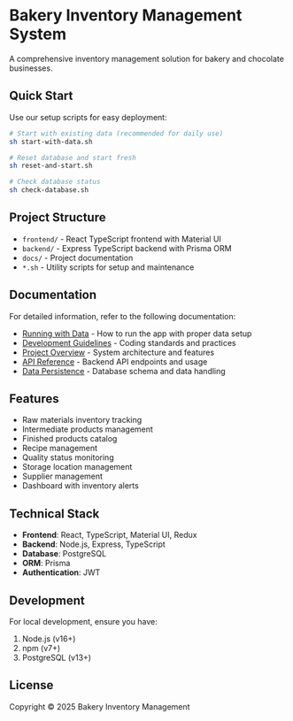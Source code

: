 # Bakery Inventory Management System

A comprehensive inventory management solution for bakery and chocolate businesses.

## Quick Start

Use our setup scripts for easy deployment:

```bash
# Start with existing data (recommended for daily use)
sh start-with-data.sh

# Reset database and start fresh
sh reset-and-start.sh

# Check database status
sh check-database.sh
```

## Project Structure

- `frontend/` - React TypeScript frontend with Material UI
- `backend/` - Express TypeScript backend with Prisma ORM
- `docs/` - Project documentation
- `*.sh` - Utility scripts for setup and maintenance

## Documentation

For detailed information, refer to the following documentation:

- [Running with Data](./docs/running-with-data.md) - How to run the app with proper data setup
- [Development Guidelines](./docs/development-guidelines.md) - Coding standards and practices
- [Project Overview](./docs/project-overview.md) - System architecture and features
- [API Reference](./docs/api-reference.md) - Backend API endpoints and usage
- [Data Persistence](./docs/data-persistence.md) - Database schema and data handling

## Features

- Raw materials inventory tracking
- Intermediate products management
- Finished products catalog
- Recipe management
- Quality status monitoring
- Storage location management
- Supplier management
- Dashboard with inventory alerts

## Technical Stack

- **Frontend**: React, TypeScript, Material UI, Redux
- **Backend**: Node.js, Express, TypeScript
- **Database**: PostgreSQL
- **ORM**: Prisma
- **Authentication**: JWT

## Development

For local development, ensure you have:

1. Node.js (v16+)
2. npm (v7+)
3. PostgreSQL (v13+)

## License

Copyright © 2025 Bakery Inventory Management
